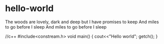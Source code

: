 # hello-world

The woods are lovely, dark and deep
but I have promises to keep
And miles to go before I sleep
And miles to go before I sleep

//c++
#include<constream.h>
void main()
{
cout<<"Hello world";
getch();
}
